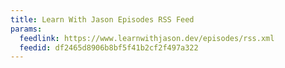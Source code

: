 ```yaml
---
title: Learn With Jason Episodes RSS Feed
params:
  feedlink: https://www.learnwithjason.dev/episodes/rss.xml
  feedid: df2465d8906b8bf5f41b2cf2f497a322
---
```

